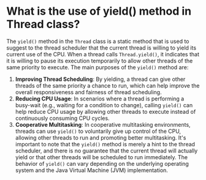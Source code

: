 # What is the use of yield() method in Thread class?
The `yield()` method in the `Thread` class is a static method that is used to suggest to the thread scheduler that the current thread is willing to yield its current use of the CPU. When a thread calls `Thread.yield()`, it indicates that it is willing to pause its execution temporarily to allow other threads of the same priority to execute. The main purposes of the `yield()` method are:
1. **Improving Thread Scheduling**: By yielding, a thread can give other threads of the same priority a chance to run, which can help improve the overall responsiveness and fairness of thread scheduling.
2. **Reducing CPU Usage**: In scenarios where a thread is performing a busy-wait (e.g., waiting for a condition to change), calling `yield()` can help reduce CPU usage by allowing other threads to execute instead of continuously consuming CPU cycles.
3. **Cooperative Multitasking**: In cooperative multitasking environments, threads can use `yield()` to voluntarily give up control of the CPU, allowing other threads to run and promoting better multitasking.
It's important to note that the `yield()` method is merely a hint to the thread scheduler, and there is no guarantee that the current thread will actually yield or that other threads will be scheduled to run immediately. The behavior of `yield()` can vary depending on the underlying operating system and the Java Virtual Machine (JVM) implementation.
